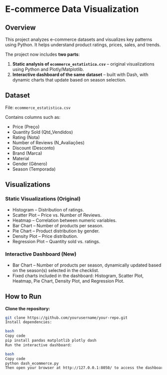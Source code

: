 # E-commerce Data Visualization
## Overview

This project analyzes e-commerce datasets and visualizes key patterns using Python. It helps understand product ratings, prices, sales, and trends.

The project now includes **two parts**:

1. **Static analysis of `ecommerce_estatistica.csv`** – original visualizations using Python and Plotly/Matplotlib.  
2. **Interactive dashboard of the same dataset** – built with Dash, with dynamic charts that update based on season selection.

## Dataset

File: `ecommerce_estatistica.csv`

Contains columns such as:  
- Price (Preço)  
- Quantity Sold (Qtd_Vendidos)  
- Rating (Nota)  
- Number of Reviews (N_Avaliações)  
- Discount (Desconto)  
- Brand (Marca)  
- Material  
- Gender (Gênero)  
- Season (Temporada)  

## Visualizations

### Static Visualizations (Original)
- Histogram – Distribution of ratings.  
- Scatter Plot – Price vs. Number of Reviews.  
- Heatmap – Correlation between numeric variables.  
- Bar Chart – Number of products per season.  
- Pie Chart – Product distribution by gender.  
- Density Plot – Price distribution.  
- Regression Plot – Quantity sold vs. ratings.

### Interactive Dashboard (New)
- Bar Chart – Number of products per season, dynamically updated based on the season(s) selected in the checklist.  
- Fixed charts included in the dashboard: Histogram, Scatter Plot, Heatmap, Pie Chart, Density Plot, and Regression Plot.

## How to Run

**Clone the repository:**

```bash
git clone https://github.com/yourusername/your-repo.git
Install dependencies:

bash
Copy code
pip install pandas matplotlib plotly dash
Run the interactive dashboard:

bash
Copy code
python dash_ecommerce.py
Then open your browser at http://127.0.0.1:8050/ to access the dashboard.

